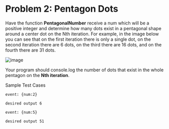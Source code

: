 # Problem 2: Pentagon Dots

Have the function **PentagonalNumber** receive a num which will be a positive integer and determine how many dots exist in a pentagonal shape around a center dot on the Nth iteration. For example, in the image below you can see that on the first iteration there is only a single dot, on the second iteration there are 6 dots, on the third there are 16 dots, and on the fourth there are 31 dots.

 ![image](https://i.imgur.com/fYj3yvL.png)

Your program should console.log the number of dots that exist in the whole pentagon on the **Nth iteration**.

Sample Test Cases

```
event: {num:2}

desired output 6
```


```
event: {num:5}

desired output 51
```
